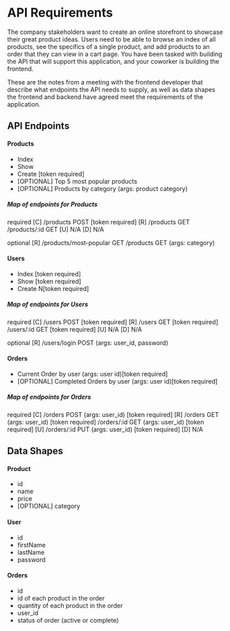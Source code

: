 # API Requirements
The company stakeholders want to create an online storefront to showcase their great product ideas. Users need to be able to browse an index of all products, see the specifics of a single product, and add products to an order that they can view in a cart page. You have been tasked with building the API that will support this application, and your coworker is building the frontend.

These are the notes from a meeting with the frontend developer that describe what endpoints the API needs to supply, as well as data shapes the frontend and backend have agreed meet the requirements of the application. 

## API Endpoints
#### Products
- Index 
- Show
- Create [token required]
- [OPTIONAL] Top 5 most popular products 
- [OPTIONAL] Products by category (args: product category)

##### Map of endpoints for Products
required
[C] /products      POST  [token required]
[R] /products      GET
    /products/:id  GET
[U] N/A
[D] N/A

optional
[R] /products/most-popular  GET
    /products               GET (args: category)

#### Users
- Index [token required]
- Show [token required]
- Create N[token required]

##### Map of endpoints for Users
required
[C] /users        POST  [token required]
[R] /users        GET   [token required]
    /users/:id    GET   [token required]
[U] N/A
[D] N/A

optional
[R] /users/login  POST   (args: user_id, password)

#### Orders
- Current Order by user (args: user id)[token required]
- [OPTIONAL] Completed Orders by user (args: user id)[token required]

##### Map of endpoints for Orders
required
[C] /orders      POST  (args: user_id)   [token required]
[R] /orders      GET   (args: user_id)   [token required]
    /orders/:id  GET   (args: user_id)   [token required]
[U] /orders/:id  PUT   (args: user_id)   [token required]
[D] N/A

## Data Shapes
#### Product
-  id
- name
- price
- [OPTIONAL] category

#### User
- id
- firstName
- lastName
- password

#### Orders
- id
- id of each product in the order
- quantity of each product in the order
- user_id
- status of order (active or complete)


